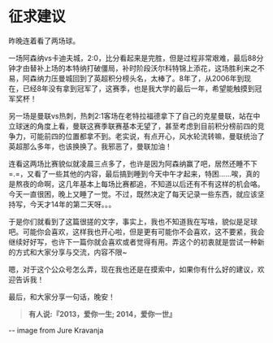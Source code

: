 征求建议
============

昨晚连着看了两场球。

一场阿森纳vs卡迪夫城，2:0，比分看起来是完胜，但是过程非常艰难，最后88分钟才由替补上场的本特纳打破僵局，补时阶段沃尔科特锦上添花，这场胜利来之不易，阿森纳力压曼城回到了英超积分榜头名，太棒了。8年了，从2006年到现在，已经8年没有拿到冠军了，这赛季，也是我大学的最后一年，希望能触摸到冠军奖杯！

另一场是曼联vs热刺，热刺2:1客场在老特拉福德拿下了自己的克星曼联，站在中立球迷的角度上看，曼联这赛季联赛基本无望了，甚至考虑到目前积分榜前四的竞争力，可能前四的位置都拿不到。老实说，有点开心，风水轮流转嘛，曼联统治了英超那么多年，也该换换了。我邪恶了，曼联加油！

连看这两场比赛貌似就凌晨三点多了，也许是因为阿森纳赢了吧，居然还睡不下=.=，又看了一些其他的内容，最后搞到睡到今天中午才起来，特困......唉，真的是熬夜的命啊，这几年基本上每场比赛都追，不知道以后还有不有这样的机会咯。今天一直很困，晚上又睡了一觉。不过，既然决定了每天记录一些东西，就应该坚持写，今天才14年的第二天呀。。。

于是你们就看到了这篇很搓的文字，事实上，我也不知道我在写啥，貌似是足球吧。可能你会喜欢，这样我也开心啦，但是更有可能你不会喜欢，这不要紧，我会继续好好写，也许下一篇你就会喜欢或者觉得有用。弄这个的初衷就是尝试一种新的方式和大家分享与交流，内容不限~

嗯，对于这个公众号怎么弄，现在我也还是在摸索中，如果你有什么好的建议，欢迎告诉我！

最后，和大家分享一句话，晚安！

> **有人说:『2013，爱你一生; 2014，爱你一世』**

--
image from Jure Kravanja
